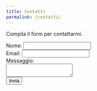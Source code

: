 ```yaml
---
title: Contatti
permalink: /contatti/
---
```


Compila il form per contattarmi.

<form action="https://formspree.io/f/mzzdgbdb" method="POST">
  <label>Nome: <input type="text" name="name" required></label><br>
  <label>Email: <input type="email" name="email" required></label><br>
  <label>Messaggio:<br><textarea name="message" required></textarea></label><br>
  <button type="submit">Invia</button>
</form>